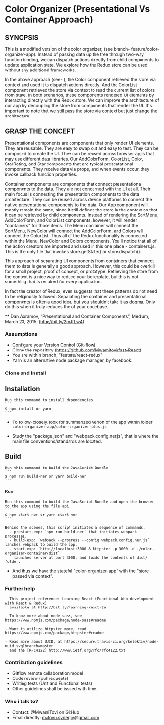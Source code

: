 Color Organizer (Presentational Vs Container Approach)
======================================================

## SYNOPSIS

This is a modified version of the color organizer,
(see branch- feature/color-organizer-app). 
Instead of passing data up the tree through two-way function binding,
we can dispatch actions directly from child components to update application state.
We explore how the Redux store can be used without any additional frameworks.

In the above approach (see- ),
the Color component retrieved the store via context and used it to dispatch actions directly. 
And the ColorList component retrieved the store via context to read the current list of colors from state.
In both scenarios, these components rendered UI elements by interacting directly with the Redux store.
We can improve the architecture of our app by decoupling the store from components that render the UI.
It's important to note that we still pass the store via context but just change the architecture.


## GRASP THE CONCEPT


Presentational components are components that only render UI elements.
They are reusable. 
They are easy to swap out and easy to test. 
They can be composed to create the UI.
They can be reused across browser apps that may use different data libraries.
Our AddColorForm, ColorList, Color, StarRating, and Star components that are typical presentational components. They receive data via props, and when events occur, they invoke callback function properties.

Container components are components that connect presentational components to the data.
They are not concerned with the UI at all.
Their main focus is connecting the presentation components to the data architecture.
They can be reused across device platforms to connect the native presentational components to the data.
Our App component will mostly remain the same, 
since it still defines the store in the context so that it can be retrieved by child components. 
Instead of rendering the SortMenu, AddColorForm, and ColorList components, however, 
it will render "containers" for those items. The Menu container will connect the SortMenu, 
NewColor will connect the AddColorForm, and Colors will connect the ColorList.
Thus all of the Redux functionality is connected within the Menu, NewColor and Colors components.
You'll notice that all of the action creators are imported and used in this one place - containers.js. 
This is the only file that invokes store.getState() or store.dispatch().

This approach of separating UI components from containers that 
connect them to data is generally a good approach. 
However, this could be overkill for a small project, proof of concept, or prototype.
Retrieving the store from the context is a nice way to reduce your boilerplate,
but this is not something that is required for every application. 

In fact the creator of Redux, even suggests that these patterns do not need to be religiously followed:
Separating the container and presentational components is often a good idea, 
but you shouldn’t take it as dogma. Only do this when it truly reduces the of your codebase.

** Dan Abramov, “Presentational and Container Components”, Medium, March 23, 2015. (http://bit.ly/2mJfLw4)


### Assumptions
   - Configure your Version Control (Git-flow)
   - Clone the repository (https://github.com/Mwamitovi/fast-React)
   - You are within branch, "feature/react-redux"
   - Yarn is an alternative node package manager, by facebook.


### Clone and Install

## Installation
    Run this command to install dependencies.
    ```
    $ npm install or yarn
    ```

   - To follow-closely, look for summarized verion of the app within
     folder `color-organizer-app/color-organizer-plus.js`

   - Study the "package.json" and "webpack.config.ner.js", 
     that is where the main file conventions/standards are located.

## Build
    Run this command to build the JavaScript Bundle
    ```
    $ npm run build-ner or yarn build-ner
    ```

#### Run
    Run this command to build the JavaScript Bundle and open the browser to the app using the file api.
    ```
    $ npm start-ner or yarn start-ner
    ```

    Behind the scenes, this script initiates a sequence of commands.
      - prestart-exp: `npm run build-ner` that initiates webpack processes.
      - build-exp: `webpack --progress --config webpack.config.ner.js` lanches webpack to build the app.
      - start-exp: `http://localhost:3000 & httpster -p 3000 -d ./color-organizer-container/dist` 
        launches server at port 3000, and loads the contents of dist/ folder.

   - And thus we have the stateful "color-organizer-app" with the "store passed via context".


### Further help

    - This project reference: Learning React (Functional Web development with React & Redux)
      available at http://bit.ly/learning-react-2e

    - To know more about node-sass, see https://www.npmjs.com/package/node-sass#readme

    - Want to utilize httpster more, read https://www.npmjs.com/package/httpster#readme

    - Read more about UUID, at https://secure.travis-ci.org/kelektiv/node-uuid.svg?branch=master
      and the [RFC4122] http://www.ietf.org/rfc/rfc4122.txt


### Contribution guidelines
   - Gitflow remote collaboration model
   - Code review (pull requests)
   - Writing tests (Unit and Functional tests)
   - Other guidelines shall be issued with time.

### Who i talk to?
   - Contact: @MwamiTovi on GitHub
   - Email directly: matovu.synergy@gmail.com
